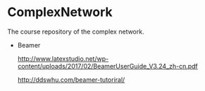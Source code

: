 # ComplexNetwork
The course repository of the complex network.

* Beamer

  http://www.latexstudio.net/wp-content/uploads/2017/02/BeamerUserGuide_V3.24_zh-cn.pdf

  http://ddswhu.com/beamer-tutoriral/
